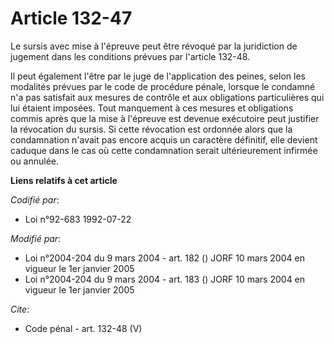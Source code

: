 # Article 132-47

Le sursis avec mise à l'épreuve peut être révoqué par la juridiction de jugement dans les conditions prévues par l'article
132-48.

Il peut également l'être par le juge de l'application des peines, selon les modalités prévues par le code de procédure
pénale, lorsque le condamné n'a pas satisfait aux mesures de contrôle et aux obligations particulières qui lui étaient
imposées. Tout manquement à ces mesures et obligations commis après que la mise à l'épreuve est devenue exécutoire peut
justifier la révocation du sursis. Si cette révocation est ordonnée alors que la condamnation n'avait pas encore acquis un
caractère définitif, elle devient caduque dans le cas où cette condamnation serait ultérieurement infirmée ou annulée.

**Liens relatifs à cet article**

_Codifié par_:

  - Loi n°92-683 1992-07-22

_Modifié par_:

  - Loi n°2004-204 du 9 mars 2004 - art. 182 () JORF 10 mars 2004 en vigueur le 1er janvier 2005
  - Loi n°2004-204 du 9 mars 2004 - art. 183 () JORF 10 mars 2004 en vigueur le 1er janvier 2005

_Cite_:

  - Code pénal - art. 132-48 (V)

